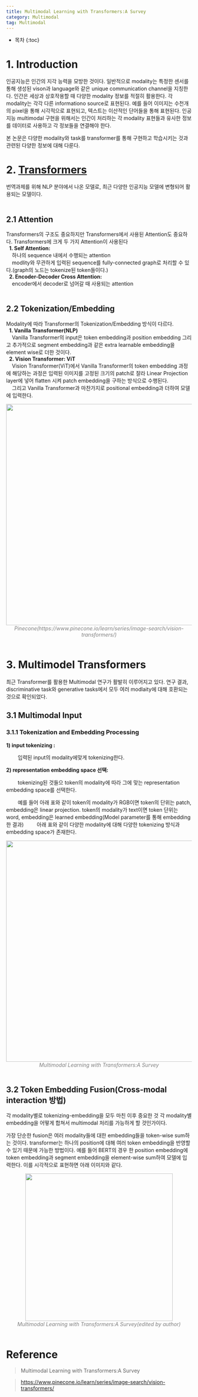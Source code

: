 ```yaml
---
title: Multimodal Learning with Transformers:A Survey
category: Multimodal
tag: Multimodal
---
```








* 목차
{:toc}










# 1. Introduction

인공지능은 인간의 지각 능력을 모방한 것이다. 일반적으로 modality는 특정한 센서를 통해 생성된 vison과 language와 같은 unique communication channel을 지칭한다. 인간은 세상과 상호작용할 때 다양한 modality 정보를 적절히 활용한다. 각 modality는 각각 다른 informationo source로 표현된다. 예를 들어 이미지는 수천개의 pixel을 통해 시각적으로 표현되고, 텍스트는 이산적인 단어들을 통해 표현된다. 인공지능 multimodal 구현을 위해서는 인간이 처리하는 각 modality 표현들과 유사한 정보를 데이터로 사용하고 각 정보들을 연결해야 한다.

본 논문은 다양한 modality와 task를 transformer를 통해 구현하고 학습시키는 것과 관련된 다양한 정보에 대해 다룬다. 

# 2. [Transformers](https://finddme.github.io/natural%20language%20processing/2019/11/19/Transformer/)

번역과제를 위해 NLP 분야에서 나온 모델로, 최근 다양한 인공지능 모델에 변형되어 활용되는 모델이다.<br>
<br>
## 2.1 Attention
Transformers의 구조도 중요하지만 Transformers에서 사용된 Attention도 중요하다. Transformers에 크게 두 가지 Attention이 사용된다<br>
&nbsp;&nbsp;<strong>1. Self Attention:</strong><br>
&nbsp;&nbsp;&nbsp;&nbsp;하나의 sequence 내에서 수행되는 attention <br>
&nbsp;&nbsp;&nbsp;&nbsp;modlity와 무관하게 입력된 sequence를 fully-connected graph로 처리할 수 있다.(graph의 노드는 tokenize된 token들이다.)<br>
&nbsp;&nbsp;<strong>2. Encoder-Decoder Cross Attention:</strong> <br>
&nbsp;&nbsp;&nbsp;&nbsp;encoder에서 decoder로 넘어갈 때 사용되는 attention <br>
<br>
## 2.2 Tokenization/Embedding
Modality에 따라 Transformer의 Tokenization/Embedding 방식이 다르다.<br>
&nbsp;&nbsp;<strong>1. Vanilla Transformer(NLP)</strong><br>
&nbsp;&nbsp;&nbsp;&nbsp;Vanilla Transformer의 input은 token embedding과 position embedding 그리고 추가적으로 segment embedding과 같은 extra learnable embedding을 element wise로 더한 것이다.<br>
&nbsp;&nbsp;<strong>2. Vision Transformer: ViT</strong><br>
&nbsp;&nbsp;&nbsp;&nbsp;Vision Transformer(ViT)에서 Vanilla Transformer의 token embedding 과정에 해당하는 과정은 입력된 이미지를 고정된 크기의 patch로 잘라 Linear Projection layer에 넣어 flatten 시켜 patch embedding을 구하는 방식으로 수행된다.<br>
&nbsp;&nbsp;&nbsp;&nbsp;그리고 Vanilla Transformer과 마찬가지로 positional embedding과 더하여 모델에 입력한다.<br>
<center><img width="600" src="https://github.com/finddme/finddme.github.io/assets/53667002/0eac7634-5786-4ee7-97c4-71643ebfef75"></center>
<center><em style="color:gray;">Pinecone(https://www.pinecone.io/learn/series/image-search/vision-transformers/)</em></center><br>


# 3. Multimodel Transformers

최근 Transformer를 활용한 Multimodal 연구가 활발히 이루어지고 있다. 연구 결과, discriminative task와 generative tasks에서 모두 여러 modlaity에 대해 호환되는 것으로 확인되었다. 

## 3.1  Multimodal Input

### 3.1.1 Tokenization and Embedding Processing

<strong>1) input tokenizing :</strong>

&nbsp;&nbsp;&nbsp;&nbsp;&nbsp;&nbsp;&nbsp;&nbsp;입력된 input의 modality에맞게 tokenizing한다.

<strong>2) representation embedding space 선택:</strong>

&nbsp;&nbsp;&nbsp;&nbsp;&nbsp;&nbsp;&nbsp;&nbsp;tokenizing된 것들으 token의 modality에 따라 그에 맞는 representation embedding space를 선택한다.

&nbsp;&nbsp;&nbsp;&nbsp;&nbsp;&nbsp;&nbsp;&nbsp;예를 들어 아래 표와 같이 token의 modality가 RGB이면 token의 단위는 patch, embedding은 linear projection. token의 modality가 text이면 token 단위는 word, embedding은 learned embedding(Model parameter를 통해 embedding한 결과) 
&nbsp;&nbsp;&nbsp;&nbsp;&nbsp;&nbsp;&nbsp;&nbsp;아래 표와 같이 다양한 modality에 대해 다양한 tokenizing 방식과 embedding space가 존재한다.

<center><img width="600" src="https://github.com/finddme/finddme.github.io/assets/53667002/1ef8d6ae-a0d0-47d9-b2ba-2b210767f58f"></center>
<center><em style="color:gray;">Multimodal Learning with Transformers:A Survey</em></center><br>


## 3.2 Token Embedding Fusion(Cross-modal interaction 방법)

각 modality별로 tokenizing-embedding을 모두 마친 이후 중요한 것 각 modality별 embedding을 어떻게 합쳐서 multimodal 처리를 가능하게 할 것인가이다.

가장 단순한 fusion은 여러 modality들에 대한 embedding들을 token-wise sum하는 것이다. transformer는 하나의 position에 대해 여러 token embedding을 반영할 수 있기 때문에 가능한 방법이다. 예를 들어 BERT의 경우 한 position embedding에 token embedding과 segment embedding을 element-wise sum하여 모델에 입력한다. 이를 시각적으로 표현하면 아래 이미지와 같다.

<center><img width="400" src="https://github.com/finddme/finddme.github.io/assets/53667002/ac4ec1b0-7cd9-4fff-ac57-a6f6f0ba21a4"></center>
<center><em style="color:gray;">Multimodal Learning with Transformers:A Survey(edited by author)</em></center><br>









# Reference

> Multimodal Learning with Transformers:A Survey

> https://www.pinecone.io/learn/series/image-search/vision-transformers/

